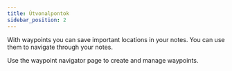 ```yaml
---
title: Útvonalpontok
sidebar_position: 2
---
```


With waypoints you can save important locations in your notes. You can use them to navigate through your notes.

Use the waypoint navigator page to create and manage waypoints.
